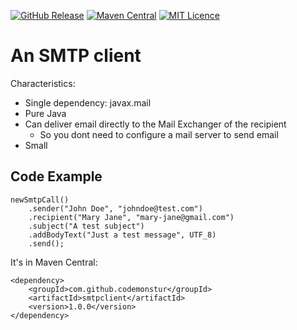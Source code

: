 
[![GitHub Release](https://img.shields.io/github/release/codemonstur/smtpclient.svg)](https://github.com/codemonstur/smtpclient/releases)
[![Maven Central](https://maven-badges.herokuapp.com/maven-central/com.github.codemonstur/smtpclient/badge.svg)](http://mvnrepository.com/artifact/com.github.codemonstur/smtpclient)
[![MIT Licence](https://badges.frapsoft.com/os/mit/mit.svg?v=103)](https://opensource.org/licenses/mit-license.php)

# An SMTP client

Characteristics:
- Single dependency: javax.mail
- Pure Java
- Can deliver email directly to the Mail Exchanger of the recipient
  - So you dont need to configure a mail server to send email
- Small

## Code Example

    newSmtpCall()
        .sender("John Doe", "johndoe@test.com")
        .recipient("Mary Jane", "mary-jane@gmail.com")
        .subject("A test subject")
        .addBodyText("Just a test message", UTF_8)
        .send();

It's in Maven Central:

    <dependency>
        <groupId>com.github.codemonstur</groupId>
        <artifactId>smtpclient</artifactId>
        <version>1.0.0</version>
    </dependency>
